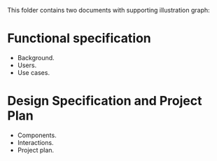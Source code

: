 This folder contains two documents with supporting illustration graph:

Functional specification
========================
 - Background. 
 - Users. 
 - Use cases. 
 
 Design Specification and Project Plan
 =====================================
 - Components. 
 - Interactions. 
 - Project plan. 
